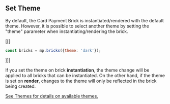 ## Set Theme

By default, the Card Payment Brick is instantiated/rendered with the default theme. However, it is possible to select another theme by setting the "theme" parameter when instantiating/rendering the brick.


[[[
```javascript
const bricks = mp.bricks({theme: 'dark'});
```
]]]

If you set the theme on brick **instantiation**, the theme change will be applied to all bricks that can be instantiated. On the other hand, if the theme is set on **render**, changes to the theme will only be reflected in the brick being created.


[See Themes for details on available themes.]()
